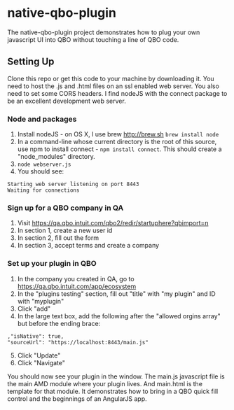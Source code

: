 native-qbo-plugin
=================

The native-qbo-plugin project demonstrates how to plug your own javascript UI into QBO without touching a line of QBO code.

Setting Up
----------

Clone this repo or get this code to your machine by downloading it. You  need to host the .js and .html files on an ssl enabled web server. You also need to set some CORS headers. I find nodeJS with the connect package to be an excellent development web server.

### Node and packages
1. Install nodeJS - on OS X, I use brew http://brew.sh ```brew install node```
2. In a command-line whose current directory is the root of this source, use npm to install connect - ```npm install connect```. This should create a "node_modules" directory.
3. ```node webserver.js```
4. You should see:

```
Starting web server listening on port 8443
Waiting for connections
```

### Sign up for a QBO company in QA
1. Visit https://qa.qbo.intuit.com/qbo2/redir/startuphere?qbimport=n
2. In section 1, create a new user id
3. In section 2, fill out the form
4. In section 3, accept terms and create a company

### Set up your plugin in QBO
1. In the company you created in QA, go to https://qa.qbo.intuit.com/app/ecosystem
2. In the "plugins testing" section, fill out "title" with "my plugin" and ID with "myplugin"
3. Click "add"
4. In the large text box, add the following after the "allowed orgins array" but before the ending brace:

```
,"isNative": true,
"sourceUrl": "https://localhost:8443/main.js"
```

5. Click "Update"
6. Click "Navigate"

You should now see your plugin in the window. The main.js javascript file is the main AMD module where your plugin lives. And main.html is the template for that module. It demonstrates how to bring in a QBO quick fill control and the beginnings of an AngularJS app.
